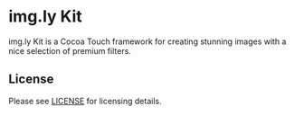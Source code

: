 # img.ly Kit

img.ly Kit is a Cocoa Touch framework for creating stunning images with a nice selection of premium filters.


## License

Please see [LICENSE](https://github.com/imgly/imgly-sdk-ios/blob/master/LICENSE) for licensing details.
